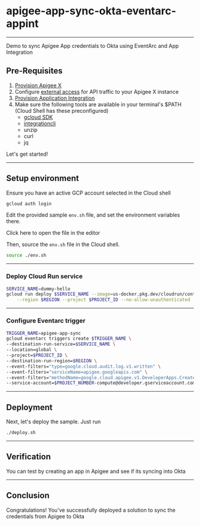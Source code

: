 # apigee-app-sync-okta-eventarc-appint

---

Demo to sync Apigee App credentials to Okta using EventArc and App Integration

## Pre-Requisites

1. [Provision Apigee X](https://cloud.google.com/apigee/docs/api-platform/get-started/provisioning-intro)
2. Configure [external access](https://cloud.google.com/apigee/docs/api-platform/get-started/configure-routing#external-access) for API traffic to your Apigee X instance
3. [Provision Application Integration](https://cloud.google.com/application-integration/docs/setup-application-integration)
4. Make sure the following tools are available in your terminal's $PATH (Cloud Shell has these preconfigured)
    - [gcloud SDK](https://cloud.google.com/sdk/docs/install)
    - [integrationcli](https://github.com/GoogleCloudPlatform/application-integration-management-toolkit)
    - unzip
    - curl
    - jq

Let's get started!

---

## Setup environment

Ensure you have an active GCP account selected in the Cloud shell

```sh
gcloud auth login
```

Edit the provided sample `env.sh` file, and set the environment variables there.

Click <walkthrough-editor-open-file filePath="env.sh">here</walkthrough-editor-open-file> to open the file in the editor

Then, source the `env.sh` file in the Cloud shell.

```sh
source ./env.sh
```

---

### Deploy Cloud Run service

```sh
SERVICE_NAME=dummy-hello
gcloud run deploy $SERVICE_NAME --image=us-docker.pkg.dev/cloudrun/container/hello \
    --region $REGION --project $PROJECT_ID --no-allow-unauthenticated
```

---

### Configure Eventarc trigger

```sh
TRIGGER_NAME=apigee-app-sync
gcloud eventarc triggers create $TRIGGER_NAME \
--destination-run-service=$SERVICE_NAME \
--location=global \
--project=$PROJECT_ID \
--destination-run-region=$REGION \
--event-filters="type=google.cloud.audit.log.v1.written" \
--event-filters="serviceName=apigee.googleapis.com" \
--event-filters="methodName=google.cloud.apigee.v1.DeveloperApps.CreateDeveloperApp" \
--service-account=$PROJECT_NUMBER-compute@developer.gserviceaccount.com
```

---

## Deployment

Next, let's deploy the sample. Just run

```bash
./deploy.sh
```
---

## Verification

You can test by creating an app in Apigee and see if its syncing into Okta

---

## Conclusion

<walkthrough-conclusion-trophy></walkthrough-conclusion-trophy>

Congratulations! You've successfully deployed a solution to sync the credentials from Apigee to Okta

<walkthrough-inline-feedback></walkthrough-inline-feedback>
